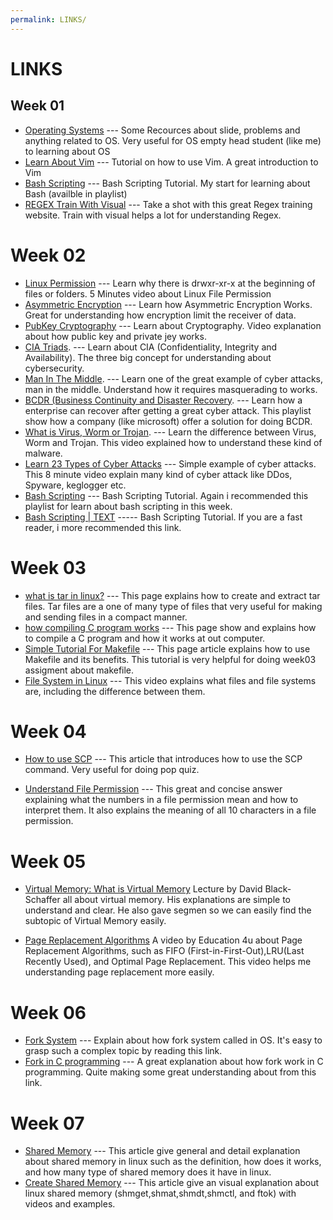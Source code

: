 ```yaml
---
permalink: LINKS/
---
```

# LINKS

## Week 01
* [Operating Systems](https://os.vlsm.org/) --- Some Recources about slide, problems and anything related to OS. Very useful for OS empty head student (like me) to learning about OS
* [Learn About Vim](https://www.youtube.com/watch?v=RZ4p-saaQkc) --- Tutorial on how to use Vim. A great introduction to Vim
* [Bash Scripting](https://www.youtube.com/playlist?list=PLqyUgadpThTKFWtBUtWkwN5rUgg4sNpDW) --- Bash Scripting Tutorial. My start for learning about Bash (availble in playlist)
* [REGEX Train With Visual](https://www.debuggex.com/) --- Take a shot with this great Regex training website. Train with visual helps a lot for understanding Regex. 

# Week 02
* [Linux Permission](https://youtu.be/LnKoncbQBsM?si=23gXuobhXm2zmSnB) --- Learn why there is drwxr-xr-x at the beginning of files or folders. 5 Minutes video about Linux File Permission
* [Asymmetric Encryption](https://www.youtube.com/watch?v=AQDCe585Lnc) --- Learn how Asymmetric Encryption Works. Great for understanding how encryption limit the receiver of data.
* [PubKey Cryptography](https://www.youtube.com/watch?v=GSIDS_lvRv4) --- Learn about Cryptography. Video explanation about how public key and private jey works.
* [CIA Triads](https://youtu.be/gx0vlRpdFnc?si=5PbyyRdOarkz33ag). --- Learn about CIA (Confidentiality, Integrity and Availability). The three big concept for understanding about cybersecurity.
* [Man In The Middle](https://youtu.be/83LOa-dYi_A?si=wyeYBOZyFaU16JY2). --- Learn one of the great example of cyber attacks, man in the middle. Understand how it requires masquerading to works.
* [BCDR (Business Continuity and Disaster Recovery](https://www.youtube.com/watch?v=sfSh98xXRSw&list=PLLasX02E8BPA-e83yoQwn5JxSwWTE6ECk). --- Learn how a enterprise can recover after getting a great cyber attack. This playlist show how a company (like microsoft) offer a solution for doing BCDR.
* [What is Virus, Worm or Trojan](https://youtu.be/Wx8sMDXccG8?si=cEZ4lrOVBXY37XQC). --- Learn the difference between Virus, Worm and Trojan. This video explained how to understand these kind of malware.
* [Learn 23 Types of Cyber Attacks](https://youtu.be/VJFaO2-zsCU?si=cRQfQCWx09_ORhpM) --- Simple example of cyber attacks. This 8 minute video explain many kind of cyber attack like DDos, Spyware, keglogger etc.
* [Bash Scripting](https://www.youtube.com/playlist?list=PLqyUgadpThTKFWtBUtWkwN5rUgg4sNpDW) --- Bash Scripting Tutorial. Again i recommended this playlist for learn about bash scripting in this week.
* [Bash Scripting | TEXT](https://www.freecodecamp.org/news/bash-scripting-tutorial-linux-shell-script-and-command-line-for-beginners/) ----- Bash Scripting Tutorial. If you are a fast reader, i more recommended this link.

# Week 03
* [what is tar in linux?](https://www.geeksforgeeks.org/tar-command-linux-examples/) ---
This page explains how to create and extract tar files. Tar files are a one of many type of files that very useful for making and sending files in a compact manner.
* [how compiling C program works](https://www.geeksforgeeks.org/compiling-a-c-program-behind-the-scenes/) ---
This page show and explains how to compile a C program and how it works at out computer.
* [Simple Tutorial For Makefile](https://www.cs.colby.edu/maxwell/courses/tutorials/maketutor/) ---
This page article explains how to use Makefile and its benefits. This tutorial is very helpful for doing week03 assigment about makefile.
* [File System in Linux](https://www.youtube.com/watch?v=KN8YgJnShPM) ---
This video explains what files and file systems are, including the difference between them.

# Week 04
* [How to use SCP](https://mazer.dev/en/linux/tips/copy-files-from-local-to-server-using-scp-ssh-linux/) --- This article that introduces how to use the SCP command. Very useful for doing pop quiz.

* [Understand File Permission](https://askubuntu.com/questions/528411/how-do-you-view-file-permissions) --- This great and concise answer explaining what the numbers in a file permission mean and how to interpret them. It also explains the meaning of all 10 characters in a file permission.

# Week 05
* [Virtual Memory: What is Virtual Memory](https://youtu.be/qlH4-oHnBb8)
Lecture by David Black-Schaffer all about virtual memory. His explanations are simple to understand and clear. He also gave segmen so we can easily find the subtopic of Virtual Memory easily.

* [Page Replacement Algorithms](https://youtu.be/16kaPQtYo28)
A video by Education 4u about Page Replacement Algorithms, such as FIFO (First-in-First-Out),LRU(Last Recently Used), and Optimal Page Replacement. This video helps me understanding page replacement more easily.

# Week 06
* [Fork System](https://www.geeksforgeeks.org/fork-system-call-in-operating-system/) --- Explain about how fork system called in OS. It's easy to grasp such a complex topic by reading this link.
* [Fork in C programming](https://www.section.io/engineering-education/fork-in-c-programming-language/) --- A great explanation about how fork work in C programming. Quite making some great understanding about from this link.
  
# Week 07
* [Shared Memory](https://www.scaler.com/topics/shared-memory-linux/) --- This article give general and detail explanation about shared memory in linux such as the definition, how does it works, and how many type of shared memory does it have in linux.
* [Create Shared Memory](https://www.youtube.com/watch?v=WgVSq-sgHOc) --- This article give an visual explanation about linux shared memory (shmget,shmat,shmdt,shmctl, and ftok) with videos and examples.
